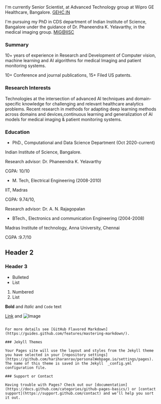 I'm currently Senior Scientist, at Advanced Technology group at Wipro GE Healthcare, Bangalore. [GEHC,IN](https://www.gehealthcare.in/)

I'm  pursuing my PhD in CDS department of Indian Institute of Science, Bangalore under the guidance of Dr. Phaneendra K. Yelavarthy, in the medical imaging group. [MIG@IISC](http://cds.iisc.ac.in/faculty/phani/MIG/index.html#:~:text=Medical%20Imaging%20Group%20(MIG)%20is,medical%20image%20computing%20and%20analysis.)
### Summary

10+ years of experience in Research and Development of Computer vision, machine 
learning and AI algorithms for medical Imaging and patient monitoring systems. 

10+ Conference and journal publications, 15+ Filed US patents. 

### Research Interests

Technologies at the intersection of advanced AI techniques and domain-specific 
knowledge for challenging and relevant healthcare analytics problems. Recent research in 
methods for adapting deep learning methods across domains and devices,continuous learning and generalization of AI models for medical imaging & patient monitoring systems.


### Education
- PhD., Computational and Data Science Department (Oct 2020-current) 

Indian Institute of Science, Bangalore. 

Research advisor: Dr. Phaneendra K. Yelavarthy 

CGPA: 10/10 
    
- M. Tech, Electrical Engineering (2008-2010) 

IIT, Madras 

CGPA: 9.74/10, 

Research advisor: Dr. A. N. Rajagopalan 
    
- BTech., Electronics and communication Engineering (2004-2008) 

Madras Institute of technology, Anna University, Chennai 

CGPA :9.7/10 
## Header 2
### Header 3

- Bulleted
- List

1. Numbered
2. List

**Bold** and _Italic_ and `Code` text

[Link](url) and ![Image](src)
```

For more details see [GitHub Flavored Markdown](https://guides.github.com/features/mastering-markdown/).

### Jekyll Themes

Your Pages site will use the layout and styles from the Jekyll theme you have selected in your [repository settings](https://github.com/hariharanrav/personalWebpage.io/settings/pages). The name of this theme is saved in the Jekyll `_config.yml` configuration file.

### Support or Contact

Having trouble with Pages? Check out our [documentation](https://docs.github.com/categories/github-pages-basics/) or [contact support](https://support.github.com/contact) and we’ll help you sort it out.
